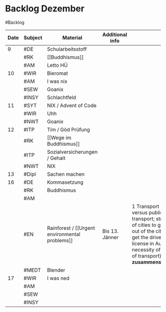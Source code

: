 # Backlog Dezember
#Backlog 

| Date | Subject | Material                                       | Additional info |                                                                                                                                                                                                               |
| ---- | ------- | ---------------------------------------------- | --------------- | ------------------------------------------------------------------------------------------------------------------------------------------------------------------------------------------------------------- |
| 9    | #DE     | Schularbeitsstoff                              |                 |                                                                                                                                                                                                               |
|      | #RK     | [[Buddhismus]]                                 |                 |                                                                                                                                                                                                               |
|      | #AM     | Letto HÜ                                       |                 |                                                                                                                                                                                                               |
| 10   | #WIR    | Bieromat                                       |                 |                                                                                                                                                                                                               |
|      | #AM     | I was nix                                      |                 |                                                                                                                                                                                                               |
|      | #SEW    | Goanix                                         |                 |                                                                                                                                                                                                               |
|      | #INSY   | Schlachtfeld                                   |                 |                                                                                                                                                                                                               |
| 11   | #SYT    | NIX / Advent of Code                           |                 |                                                                                                                                                                                                               |
|      | #WIR    | Uhh                                            |                 |                                                                                                                                                                                                               |
|      | #NWT    | Goanix                                         |                 |                                                                                                                                                                                                               |
| 12   | #ITP    | Tim / Göd Prüfung                              |                 |                                                                                                                                                                                                               |
|      | #RK     | [[Wege im Buddhismus]]                         |                 |                                                                                                                                                                                                               |
|      | #ITP    | Sozialversicherungen / Gehalt                  |                 |                                                                                                                                                                                                               |
|      | #NWT    | NIX                                            |                 |                                                                                                                                                                                                               |
| 13   | #Dipl   | Sachen machen                                  |                 |                                                                                                                                                                                                               |
| 16   | #DE     | Kommasetzung                                   |                 |                                                                                                                                                                                                               |
|      | #RK     | Buddhismus                                     |                 |                                                                                                                                                                                                               |
|      | #AM     |                                                |                 |                                                                                                                                                                                                               |
|      | #EN     | Rainforest / [[Urgent environmental problems]] | Bis 13. Jänner  | 1 Transport (private versus public transport; strategies of cities to get cars out of the city; how to get the driver’s license in Austria; necessity of it; future of transport) **Liste zusammenschreiben** |
|      | #MEDT   | Blender                                        |                 |                                                                                                                                                                                                               |
| 17   | #WIR    | I was ned                                      |                 |                                                                                                                                                                                                               |
|      | #AM     |                                                |                 |                                                                                                                                                                                                               |
|      | #SEW    |                                                |                 |                                                                                                                                                                                                               |
|      | #INSY   |                                                |                 |                                                                                                                                                                                                               |
